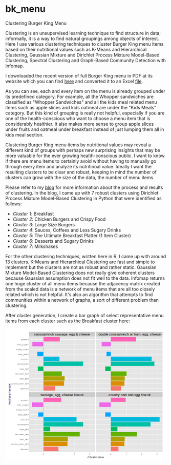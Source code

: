 # bk_menu
Clustering Burger King Menu

Clustering is an unsupervised learning technique to find structure in data; informally, it is a way to find natural groupings among objects of interest. Here I use various clustering techniques to cluster Burger King menu items based on their nutritional values such as K-Means and Hierarchical Clustering, Gaussian Mixture and Dirichlet Process Mixture Model-Based Clustering, Spectral Clustering and Graph-Based Community Detection with Infomap.

I downloaded the recent version of full Burger King menu in PDF at its website which you can find [here](img/bk_nutrition.pdf) and converted it to an Excel [file](data/bk_nutrition.csv).

As you can see, each and every item on the menu is already grouped under its predefined category. For example, all the Whopper sandwiches are classified as "Whopper Sandwiches" and all the kids meal related menu items such as apple slices and kids oatmeal are under the "Kids Meals" category. But this kind of grouping is really not helpful, especially if you are one of the health-conscious who want to choose a menu item that is considerably healthier. It also makes more sense to group apple slices under fruits and oatmeal under breakfast instead of just lumping them all in kids meal section. 

Clustering Burger King menu items by nutritional values may reveal a different kind of groups with perhaps new surprising insights that may be more valuable for the ever growing health-conscious public. I want to know if there are menu items to certainly avoid without having to manually go through every item and analyze its nutritinoal value. Ideally I want the resulting clusters to be clear and robust, keeping in mind the number of clusters can grow with the size of the data, the number of menu items.

Please refer to my [blog](http://www.thedatalogical.com) for more information about the process and results of clustering. In the blog, I came up with 7 robust clusters using Dirichlet Process Mixture Model-Based Clustering in Python that were identified as follows:

* _Cluster 1_: Breakfast
* _Cluster 2_: Chicken Burgers and Crispy Food
* _Cluster 3_: Large Size Burgers
* _Cluster 4_: Sauces, Coffees and Less Sugary Drinks
* _Cluster 5_: The Ultimate Breakfast Platter (1 Item Cluster)
* _Cluster 6_: Desserts and Sugary Drinks
* _Cluster 7_: Milkshakes

For the other clustering techniques, written here in R, I came up with around 13 clusters. K-Means and Hierarchical Clustering are fast and simple to implement but the clusters are not as robust and rather static. Gaussian Mixture Model-Based Clustering does not really give coherent clusters because Gaussian assumption does not fit well to the data. Infomap returns one huge cluster of all menu items because the adjacency matrix created from the scaled data is a network of menu items that are all too closely related which is not helpful. It's also an algorithm that attempts to find communities within a network of graphs, a sort of different problem than clustering.

After cluster generation, I create a bar graph of select representative menu items from each cluster such as the Breakfast cluster here:

![ScreenShot](/img/sample_ggplot.png)

